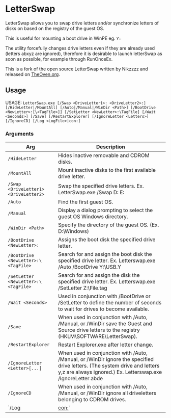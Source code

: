 # LetterSwap

LetterSwap allows you to swap drive letters and/or synchronize letters of disks on based on the registry of the guest OS.

This is useful for mounting a boot drive in WinPE eg. `Y:`

The utility forcefully changes drive letters even if they are already used (letters abxyz are ignored), therefore it is desirable to launch letterSwap as soon as possible, for example through RunOnceEx.

This is a fork of the open source LetterSwap written by Nikzzzz and released on [TheOven.org](https://old.theoven.org/index0435.html?topic=93.0).

## Usage

USAGE: `LetterSwap.exe [/Swap <DriveLetter1>: <DriveLetter2>:] [/HideLetter|/MountAll] [/Auto|/Manual|/WinDir <Path>] [/BootDrive <NewLetter>:[\<TagFile>]] [/SetLetter <NewLetter>:\TagFile] [/Wait <Seconds>] [/Save] [/RestartExplorer] [/IgnoreLetter <Letters>] [/IgnoreCD] [/Log <LogFile>|con:]`

### Arguments
|Arg|Description|
|---|---|
|`/HideLetter`                         | Hides inactive removable and CDROM disks.|
|`/MountAll`                           | Mount inactive disks to the first available drive letter.|
|`/Swap <DriveLetter1> <DriveLetter2>` | Swap the specified drive letters. Ex. LetterSwap.exe /Swap D: E:|
|`/Auto`                               | Find the first guest OS.|
|`/Manual`                             | Display a dialog prompting to select the guest OS Windows directory.|
|`/WinDir <Path>`                      | Specify the directory of the guest OS. (Ex. D:\Windows)|
|`/BootDrive <NewLetter>:`             | Assigns the boot disk the specified drive letter.|
|`/BootDrive <NewLetter>:\<TagFile>`   | Search for <TagFile> and assign the boot disk the specified drive letter. Ex. Letterswap.exe /Auto /BootDrive Y:\USB.Y|
|`/SetLetter <NewLetter>:\<TagFile>`   | Search for <TagFile> and assign the disk the specified drive letter. Ex. Letterswap.exe /SetLetter Z:\File.tag|
|`/Wait <Seconds>`                     | Used in conjunction with /BootDrive or /SetLetter to define the number of seconds to wait for drives to become available.|
|`/Save`                               | When used in conjunction with /Auto, /Manual, or /WinDir save the Guest and Source drive letters to the registry (HKLM\SOFTWARE\LetterSwap).|
|`/RestartExplorer`                    | Restart Explorer.exe after letter change.|
|`/IgnoreLetter <Letter>[...]`         | When used in conjunction with /Auto, /Manual, or /WinDir ignore the specified drive letters. (The system drive and letters y,z are always ignored.) Ex. Letterswap.exe /IgnoreLetter abde|
|`/IgnoreCD`                           | When used in conjunction with /Auto, /Manual, or /WinDir ignore all driveletters belonging to CDROM drives.|
|`/Log <LogFile> | <con:>`             | Output to the specified log file or console.|
